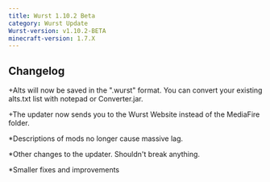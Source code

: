 ```yaml
---
title: Wurst 1.10.2 Beta
category: Wurst Update
Wurst-version: v1.10.2-BETA
minecraft-version: 1.7.X
---
```

## Changelog

+Alts will now be saved in the ".wurst" format. You can convert your existing alts.txt list with notepad or Converter.jar.

+The updater now sends you to the Wurst Website instead of the MediaFire folder.

*Descriptions of mods no longer cause massive lag.

*Other changes to the updater. Shouldn't break anything.

*Smaller fixes and improvements
